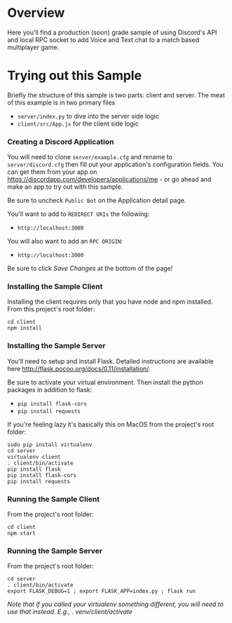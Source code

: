 # Overview
Here you'll find a production (soon) grade sample of using Discord's API 
and local RPC socket to add Voice and Text chat to a match based multiplayer 
game.

# Trying out this Sample

Briefly the structure of this sample is two parts: client and server. 
The meat of this example is in two primary files 
- `server/index.py` to dive into the server side logic
- `client/src/App.js` for the client side logic

### Creating a Discord Application

You will need to clone `server/example.cfg` and rename to `server/discord.cfg`
then fill out your application's configuration fields. You can get them
from your app on https://discordapp.com/developers/applications/me - or go ahead 
and make an app to try out with this sample.

Be sure to uncheck `Public Bot` on the Application detail page.

You'll want to add to `REDIRECT URIs` the following:
- `http://localhost:3000`

You will also want to add an `RPC ORIGIN`:
- `http://localhost:3000`

Be sure to click _Save Changes_ at the bottom of the page!


### Installing the Sample Client
Installing the client requires only that you have node and npm installed. From this project's
root folder:
```
cd client
npm install
```

### Installing the Sample Server
You'll need to setup and install Flask. Detailed instructions are 
available here http://flask.pocoo.org/docs/0.11/installation/.

Be sure to activate your virtual environment. Then install the python 
packages in addition to flask:
- `pip install flask-cors`
- `pip install requests`

If you're feeling lazy it's basically this on MacOS from the project's 
root folder:
```
sudo pip install virtualenv
cd server
virtualenv client
. client/bin/activate
pip install flask
pip install flask-cors
pip install requests
```

### Running the Sample Client
From the project's root folder:
```
cd client
npm start
```

### Running the Sample Server
From the project's root folder:
```
cd server
. client/bin/activate
export FLASK_DEBUG=1 ; export FLASK_APP=index.py ; flask run
```

_Note that if you called your virtualenv something different, you will need to use that instead. E.g., . venv/client/activate_